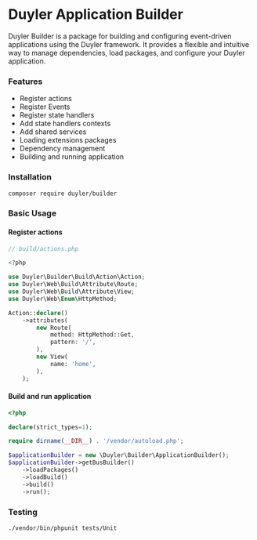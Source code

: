 # Duyler Application Builder

Duyler Builder is a package for building and configuring event-driven applications using the Duyler framework. It provides a flexible and intuitive way to manage dependencies, load packages, and configure your Duyler application.

### Features

- Register actions
- Register Events
- Register state handlers
- Add state handlers contexts
- Add shared services
- Loading extensions packages
- Dependency management
- Building and running application

### Installation

```bash
composer require duyler/builder
```

### Basic Usage

#### Register actions

```php
// build/actions.php

<?php

use Duyler\Builder\Build\Action\Action;
use Duyler\Web\Build\Attribute\Route;
use Duyler\Web\Build\Attribute\View;
use Duyler\Web\Enum\HttpMethod;

Action::declare()
    ->attributes(
        new Route(
            method: HttpMethod::Get,
            pattern: '/',
        ),
        new View(
            name: 'home',
        ),
    );
```

#### Build and run application

```php
<?php

declare(strict_types=1);

require dirname(__DIR__) . '/vendor/autoload.php';

$applicationBuilder = new \Duyler\Builder\ApplicationBuilder();
$applicationBuilder->getBusBuilder()
    ->loadPackages()
    ->loadBuild()
    ->build()
    ->run();
```

### Testing

```bash
./vendor/bin/phpunit tests/Unit
```
